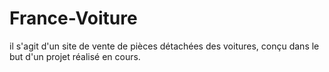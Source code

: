 # France-Voiture

il s'agit d'un site de vente de pièces détachées des voitures, conçu dans le but d'un projet réalisé en cours.
